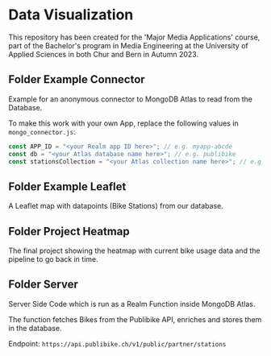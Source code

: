 # Data Visualization

This repository has been created for the 'Major Media Applications' course, part of the Bachelor's program in Media Engineering at the University of Applied Sciences in both Chur and Bern in Autumn 2023.

## Folder Example Connector

Example for an anonymous connector to MongoDB Atlas to read from the Database.

To make this work with your own App, replace the following values in `mongo_connector.js`:

```javascript
const APP_ID = "<your Realm app ID here>"; // e.g. myapp-abcde
const db = "<your Atlas database name here>"; // e.g. publibike
const stationsCollection = "<your Atlas collection name here>"; // e.g. bikes
```

## Folder Example Leaflet

A Leaflet map with datapoints (Bike Stations) from our database.

## Folder Project Heatmap

The final project showing the heatmap with current bike usage data and the pipeline to go back in time.

## Folder Server

Server Side Code which is run as a Realm Function inside MongoDB Atlas.

The function fetches Bikes from the Publibike API, enriches and stores them in the database.

Endpoint: `https://api.publibike.ch/v1/public/partner/stations`
